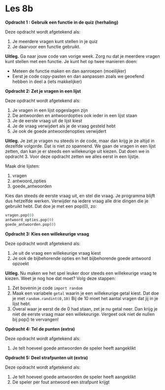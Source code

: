 # Les 8b

**Opdracht 1 : Gebruik een functie in de quiz \(herhaling\)**

Deze opdracht wordt afgetekend als:

1. Je  meerdere vragen kunt stellen in je quiz
2. Je daarvoor een functie gebruikt.

**Uitleg.** Ga naar jouw code van vorige week. Zorg nu dat je meerdere vragen kunt stellen met een functie. Je kunt het op twee manieren doen:

* Meteen de functie maken en dan aanroepen \(moeilijker\)
* Eerst je code copy-pasten en dan aanpassen zoals we geoefend hebben in deel a \(iets makkelijker\)

**Opdracht 2: Zet je vragen in een lijst**

Deze opdracht wordt afgetekend als:

1. Je vragen in een lijst opgeslagen zijn
2. De antwoorden en antwoordopties ook ieder in een lijst staan
3. Je de eerste vraag uit de lijst kiest
4. Je de vraag verwijdert als je de vraag gesteld hebt
5. Je ook de goede antwoordenopties verwijdert

**Uitleg.** Je zet je vragen nu steeds in de code, maar dan krijg je ze altijd in dezelfde volgorde. Dat is niet zo spannend. We gaan de vragen in een lijst zetten, dan kan je er steeds een willekeurige uit kiezen. Dat doen we in opdracht 3. Voor deze opdracht zetten we alles eerst in een lijstje.

Maak drie lijsten:

1. vragen
2. antwoord\_opties
3. goede\_antwoorden

Kies dan steeds de eerste vraag uit, en stel die vraag. Je programma blijft dus hetzelfde werken. Verwijder na iedere vraag alle drie dingen die je gebruikt hebt. Dat doe je met een pop\(0\), zo:

```python
vragen.pop(0)
antwoord_opties.pop(0)
goede_antwoorden.pop(0)
```

**Opdracht 3: Kies een willekeurige vraag**

Deze opdracht wordt afgetekend als:

1. Je uit de vraag een willekeurige vraag kiest
2. Je ook de bijbehorende opties en het bijbehorende goede antwoord opzoekt

**Uitleg.** Nu maken we het spel leuker door steeds een willekeurige vraag te kiezen. Weet je nog hoe dat moet? Volg deze stappen:

1. Zet bovenin je code `import random`
2. Maak een variabele `getal` waarin je een willekeurige getal kiest. Dat doe je met `random.randint(0,10)` Bij de 10 moet het aantal vragen dat jij in je lijst hebt.
3. Overal waar je eerst de de 0 had staan, zet je nu getal neer. Dan krijg je niet de eerste vraag maar een willekeurige. Vergeet ook niet de nullen bij pop\(\) te vervangen!

**Opdracht 4: Tel de punten \(extra\)**

Deze opdracht wordt afgetekend als:

1. Je telt hoeveel goede antwoorden de speler heeft aangeklikt

**Opdracht 5: Deel strafpunten uit \(extra\)**

Deze opdracht wordt afgetekend als:

1. Je telt hoeveel goede antwoorden de speler heeft aangeklikt
2. De speler per fout antwoord een strafpunt krijgt

